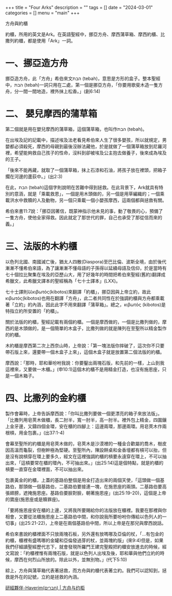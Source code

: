 +++
title = "Four Arks"
description = ""
tags = []
date = "2024-03-01"
categories = []
menu = "main"
+++


方舟與約櫃

約櫃，所用的英文是Ark。在英語聖經中，挪亞方舟、摩西蒲草箱、摩西約櫃、比撒列約櫃，都是使用「Ark」一詞。

# 一、挪亞造方舟 
挪亞造方舟，此「方舟」希伯來文הבת (tebah)，意思是方形的盒子。整本聖經中，הבת (tebah)一詞只用在二處，第一個是挪亞方舟，「你要用歌斐木造一隻方舟，分一間一間地造，裡外抹上松香。」(創6:14)

# 二、 嬰兒摩西的蒲草箱
第二個就是用在嬰兒摩西的蒲草箱，這個蒲草箱，也叫作הבת (tebah)。

在出埃及記的記載中，描述埃及法老看見希伯來人生了很多嬰孩，所以就規定，男嬰都必須殺死，摩西的母親到最後沒辦法藏他，於是就做了一個蒲草箱放到尼羅河裡，希望能夠救自己孩子的性命，沒料到卻被埃及公主抱去做養子，後來成為埃及的王子。

「後來不能再藏，就取了一個蒲草箱，抹上石漆和石油，將孩子放在裡頭，把箱子擱在河邊的蘆荻中。」(出2:3)

在此，הבת (tebah)這個字則說明在苦難中得到拯救。在此背景下，Ark就具有特別的意涵，就是「乘載救恩」，一個是用木頭做的，另一個是用草編織的；一個乘載洪水中救贖的人及動物，另一個只乘載一個小嬰孩摩西，這兩個都與拯救有關。

希伯來書11:7說：「挪亞因著信，既蒙神指示他未見的事，動了敬畏的心，預備了一隻方舟，使他全家得救。因此就定了那世代的罪，自己也承受了那從信而來的義。」

# 三、法版的木約櫃 

以色列北國、南國滅亡後，猶太人四散(Diaspora)至巴比倫、波斯全境，由於後代漸漸不懂希伯來語，為了讓漸漸不懂母語的子孫得以延續母語及信仰，於是當時有七十個拉比聚集在埃及的亞歷山大，用了好幾年的時間把希伯來聖經(舊約)翻譯成希臘文，此希臘文譯本的聖經稱為「七十士譯本」(LXX)。

七十士譯則以κιβωτός(kibotos)來翻譯「約櫃」，挪亞因與上帝立約，故此κιβωτός(kibotos)也用在翻譯「方舟」，此二者共同性在於強調約櫃與方舟都乘載著「立約」的內涵，因此此字不用來翻譯「蒲草箱」。總之，κιβωτός (kibotos)是特指立約所安置的「約櫃」。

關於法版的約櫃，聖經記載有兩個約櫃。一個是摩西做的，一個是比撒列做的，摩西的是木頭做的，是一個簡單的木盒子，比撒列做的就是陳列在至聖所以精金製作的約櫃。

木約櫃是摩西第二次上西奈山時，上帝說：「第一塊法版你摔破了，這次你不只要帶石版上來，還要帶一個木盒子上來」，這個木盒子就是放置第二個法版的約櫃。

摩西說：「那時，耶和華吩咐我說：你要鑿出兩塊石版，和先前的一樣，上山到我這裡來，又要做一木櫃。」(申10:1)這個木約櫃不是用精金打造，也沒有施恩座，只是一個木箱子。

# 四、比撒列的金約櫃 

製作會幕時，上帝告訴摩西說：「你叫比撒列要做一個更漂亮的箱子來放法版」。「比撒列用皂莢木做櫃，長二肘半，寬一肘半，高一肘半。裡外包上精金，四圍鑲上金牙邊，又鑄四個金環，安在櫃的四腳上：這邊兩環，那邊兩環。用皂莢木作兩根槓，用金包裹。」(出37:1-4)

會幕至聖所的約櫃是用皂莢木做的，皂莢木是沙漠裡的一種金合歡屬的喬木，樹皮因高溫而龜裂，但樹幹極為堅硬。至聖所內，陳設餅桌和金香壇都有槓可以抬，但是沒有說槓穿在環上要多久，經文在這裡強調約櫃的槓要永遠穿在環上，不可以抽出來，「這槓要常在櫃的環內，不可抽出來。」(出25:14)這是個特點，就是約櫃的槓要一直穿在金環裡面，不可以抽出來。

包裹黃金的約櫃，上蓋的基路伯整個是用金打造出來的兩個天使，「這頭做一個基路伯，那頭做一個基路伯，二基路伯要接連一塊，在施恩座的兩頭。二基路伯要高張翅膀，遮掩施恩座。基路伯要臉對臉，朝著施恩座」(出25:19-20)，這個是上帝的寶座(施恩座或是贖罪座)。

「要將施恩座安在櫃的上邊，又將我所要賜給你的法版放在櫃裡。我要在那裡與你相會，又要從法櫃施恩座上二基路伯中間，和你說我所要吩咐你傳給以色列人的一切事」(出25:21-22)，上帝是在兩個基路伯中間，所以上帝是在那兒與摩西說話。

希伯來書說約櫃裡面不只放兩塊石板，另外還有放嗎哪及亞倫的杖，「…有包金的約櫃，櫃裡有盛嗎哪的金罐和亞倫發過芽的杖，並兩塊約版」(來9:4)但是，如果我們仔細讀聖經歷代志下，就會發現所羅門王建完聖殿把約櫃安放進去的時候，經文寫說：「約櫃裡惟有兩塊石版，就是以色列人出埃及後，耶和華與他們立約的時候，摩西在何烈山所放的。除此以外，並無別物。」(代下5:10)

綜上，方舟與蒲草箱代表著拯救，而方舟與約櫃代表著立約。我們可以認知到，拯救是外在的記號，立約是拯救的內涵。

<a href = "http://huangchunsheng-biblestudy.blogspot.com/2014/05/blog-post.html" target="_blank" rel="noopener noreferrer">研經夥伴-Haverim(חברים) | 方舟与约柜</a>

